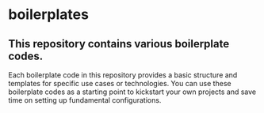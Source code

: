 # boilerplates

## This repository contains various boilerplate codes.

Each boilerplate code in this repository provides a basic structure and templates for specific use cases or technologies. 
You can use these boilerplate codes as a starting point to kickstart your own projects and save time on setting up fundamental configurations.

